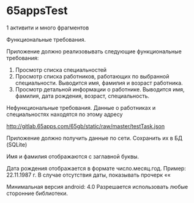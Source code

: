 # 65appsTest
1 активити и много фрагментов

Функциональные требования.

Приложение должно реализовывать следующие функциональные требования:

1. Просмотр списка специальностей
2. Просмотр списка работников, работающих по выбранной специальности.
Выводится имя, фамилия и возраст работника.
3. Просмотр детальной информации о работнике.
Выводится имя, фамилия, дата рождения, возраст, специальность.

Нефункциональные требования.
Данные о работниках и специальностях находятся по этому адресу

http://gitlab.65apps.com/65gb/static/raw/master/testTask.json

Приложение должно получить данные по сети. Сохранить их в БД (SQLite)

Имя и фамилия отображаются с заглавной буквы.

Дата рождения отображается в формате число.месяц.год. Пример: 22.11.1987 г.
В случае отсутствия даты, показывать прочерк «­«

Минимальная версия android: 4.0
Разрешается использовать любые сторонние библиотеки.
